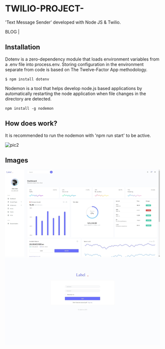 ﻿# TWILIO-PROJECT-

'Text Message Sender' developed with Node JS & Twilio.

BLOG | 

## Installation

Dotenv is a zero-dependency module that loads environment variables from a .env file into process.env. Storing configuration in the environment separate from code is based on The Twelve-Factor App methodology.
    
    $ npm install dotenv
    
Nodemon is a tool that helps develop node.js based applications by automatically restarting the node application when file changes in the directory are detected.
    
    npm install -g nodemon
    
## How does work?

It is recommended to run the nodemon with 'npm run start' to be active.

![pic2]([[https://github.com/dgokhan/NodeJS-LabelAdminPanel/blob/main/pic/npmrunstart.jpg](https://console.twilio.com/](https://github.com/iamdeepak199/TWILIO-PROJECT-/blob/main/message_1.jpeg)))

## Images
    
![pic0](https://github.com/dgokhan/NodeJS-LabelAdminPanel/blob/main/pic/homepage.jpg?raw=true)
![pic1](https://github.com/dgokhan/NodeJS-LabelAdminPanel/blob/main/pic/login.jpg?raw=true)




